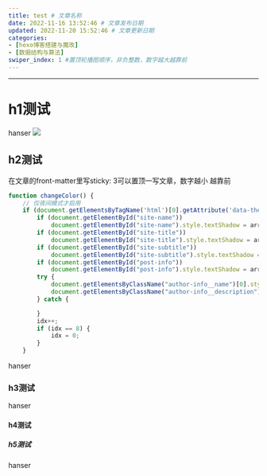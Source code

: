```yaml
---
title: test # 文章名称
date: 2022-11-16 13:52:46 # 文章发布日期
updated: 2022-11-20 15:52:46 # 文章更新日期
categories: 
- [hexo博客搭建与魔改]
- [数据结构与算法]
swiper_index: 1 #置顶轮播图顺序，非负整数，数字越大越靠前
---
```




---

# h1测试
hanser
<img src="https://hanser373.oss-cn-beijing.aliyuncs.com/blog/hanser.jpg"/>
## h2测试
在文章的front-matter里写sticky: 3可以置顶一写文章，数字越小  越靠前
```js
function changeColor() {
    // 仅夜间模式才启用
    if (document.getElementsByTagName('html')[0].getAttribute('data-theme') == 'dark') {
        if (document.getElementById("site-name"))
            document.getElementById("site-name").style.textShadow = arr[idx] + " 0 0 15px";
        if (document.getElementById("site-title"))
            document.getElementById("site-title").style.textShadow = arr[idx] + " 0 0 15px";
        if (document.getElementById("site-subtitle"))
            document.getElementById("site-subtitle").style.textShadow = arr[idx] + " 0 0 10px";
        if (document.getElementById("post-info"))
            document.getElementById("post-info").style.textShadow = arr[idx] + " 0 0 5px";
        try {
            document.getElementsByClassName("author-info__name")[0].style.textShadow = arr[idx] + " 0 0 12px";
            document.getElementsByClassName("author-info__description")[0].style.textShadow = arr[idx] + " 0 0 12px";
        } catch {

        }
        idx++;
        if (idx == 8) {
            idx = 0;
        }
    }
```
hanser
### h3测试
hanser
#### h4测试
##### h5测试
hanser



